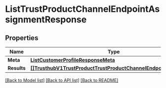 # ListTrustProductChannelEndpointAssignmentResponse

## Properties

Name | Type | Description | Notes
------------ | ------------- | ------------- | -------------
**Meta** | [**ListCustomerProfileResponseMeta**](ListCustomerProfileResponseMeta.md) |  |[optional] 
**Results** | [**[]TrusthubV1TrustProductTrustProductChannelEndpointAssignment**](TrusthubV1TrustProductTrustProductChannelEndpointAssignment.md) |  |[optional] 

[[Back to Model list]](../README.md#documentation-for-models) [[Back to API list]](../README.md#documentation-for-api-endpoints) [[Back to README]](../README.md)


